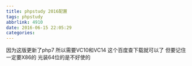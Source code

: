 ```yaml
---
title: phpstudy 2016配置
tags: phpstudy
abbrlink: 4910
date: 2016-06-15 22:05:29
categories:
---
```


因为这版更新了php7 所以需要VC10和VC14 这个百度查下载就可以了 但要记住一定要X86的 光装64位的是不好使的